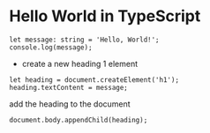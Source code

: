 # Hello World in TypeScript

```
let message: string = 'Hello, World!';
console.log(message);
```

* create a new heading 1 element

```
let heading = document.createElement('h1');
heading.textContent = message;
```

add the heading to the document

```
document.body.appendChild(heading);
```
